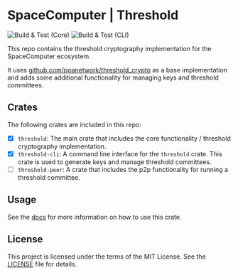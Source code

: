 # SpaceComputer | Threshold 

![Build & Test (Core)](https://github.com/spacecomputerio/threshold/actions/workflows/core.yml/badge.svg?branch=main)
![Build & Test (CLI)](https://github.com/spacecomputerio/threshold/actions/workflows/cli.yml/badge.svg?branch=main)

This repo contains the threshold cryptography implementation for the SpaceComputer ecosystem.

It uses [github.com/poanetwork/threshold_crypto](https://github.com/poanetwork/threshold_crypto) as a base implementation and adds some additional functionality for managing keys and threshold committees.

## Crates

The following crates are included in this repo:

- [x] `threshold`: The main crate that includes the core functionality / threshold cryptography implementation.
- [x] `threshold-cli`: A command line interface for the `threshold` crate. This crate is used to generate keys and manage threshold committees.
- [ ] `threshold-peer`: A crate that includes the p2p functionality for running a threshold committee.

## Usage

See the [docs](https://docs.rs/threshold) for more information on how to use this crate.

## License

This project is licensed under the terms of the MIT License. See the [LICENSE](LICENSE) file for details.
